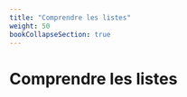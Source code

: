 ```yaml
---
title: "Comprendre les listes"
weight: 50
bookCollapseSection: true
---
```


# Comprendre les listes
